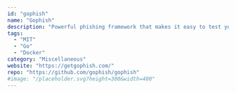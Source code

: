 ```yaml
---
id: "gophish"
name: "Gophish"
description: "Powerful phishing framework that makes it easy to test your organization's exposure to phishing."
tags:
  - "MIT"
  - "Go"
  - "Docker"
category: "Miscellaneous"
website: "https://getgophish.com/"
repo: "https://github.com/gophish/gophish"
#image: "/placeholder.svg?height=300&width=400"
---
```


